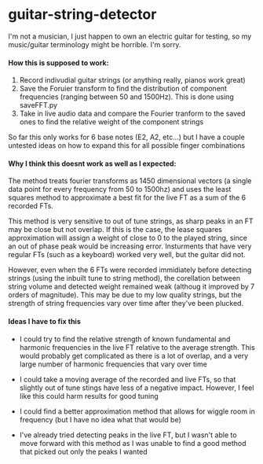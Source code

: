 # guitar-string-detector

I'm not a musician, I just happen to own an electric guitar for testing, so my music/guitar terminology might be horrible. I'm sorry.

#### How this is supposed to work:

1. Record indivudial guitar strings (or anything really, pianos work great)
2. Save the Foruier transform to find the distribution of component frequencies (ranging between 50 and 1500Hz). This is done using saveFFT.py
3. Take in live audio data and compare the Fourier tranform to the saved ones to find the relative weight of the component strings

So far this only works for 6 base notes (E2, A2, etc...) but I have a couple untested ideas on how to expand this for all possible finger combinations


#### Why I think this doesnt work as well as I expected:

The method treats fourier transforms as 1450 dimensional vectors (a single data point for every frequency from 50 to 1500hz) and uses the least squares method to approximate a best fit for the live FT as a sum of the 6 recorded FTs.

This method is very sensitive to out of tune strings, as sharp peaks in an FT may be close but not overlap. If this is the case, the lease squares approximation will assign a weight of close to 0 to the played string, since an out of phase peak would be increasing error. Insturments that have very regular FTs (such as a keyboard) worked very well, but the guitar did not.

However, even when the 6 FTs were recorded immidiately before detecting strings (using the inbuilt tune to string method), the corellation between string volume and detected weight remained weak (althoug it improved by 7 orders of magnitude). This may be due to my low quality strings, but the strength of string frequencies vary over time after they've been plucked. 


#### Ideas I have to fix this

- I could try to find the relative strength of known fundamental and harmonic frequencies in the live FT relative to the average strength. This would probably get complicated as there is a lot of overlap, and a very large number of harmonic frequencies that vary over time
- I could take a moving average of the recorded and live FTs, so that slightly out of tune stings have less of a negative impact. However, I feel like this could harm results for good tuning
- I could find a better approximation method that allows for wiggle room in frequency (but I have no idea what that would be)

- I've already tried detecting peaks in the live FT, but I wasn't able to move forward with this method as I was unable to find a good method that picked out only the peaks I wanted
